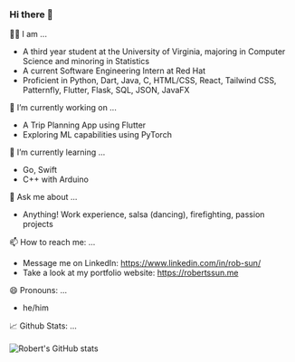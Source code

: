 ### Hi there 👋

🧑‍🎓 I am ...
- A third year student at the University of Virginia, majoring in Computer Science and minoring in Statistics
- A current Software Engineering Intern at Red Hat
- Proficient in Python, Dart, Java, C, HTML/CSS, React, Tailwind CSS, Patternfly, Flutter, Flask, SQL, JSON, JavaFX

🔭 I’m currently working on ...
- A Trip Planning App using Flutter
- Exploring ML capabilities using PyTorch

🌱 I’m currently learning ...
- Go, Swift
- C++ with Arduino

💬 Ask me about ...
- Anything! Work experience, salsa (dancing), firefighting, passion projects

📫 How to reach me: ...
- Message me on LinkedIn: https://www.linkedin.com/in/rob-sun/
- Take a look at my portfolio website: https://robertssun.me

😄 Pronouns: ...
- he/him

📈 Github Stats: ...
<br />
<br />
![Robert's GitHub stats](https://github-readme-stats.vercel.app/api?username=rsun19&show_icons=true&count_private=true&hide=stars,issues&include_all_commits=true&theme=dark&line_height=30)

